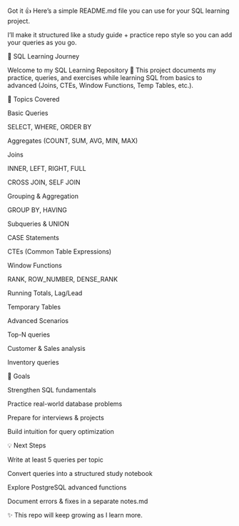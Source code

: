 Got it 👍 Here’s a simple README.md file you can use for your SQL learning project.

I’ll make it structured like a study guide + practice repo style so you can add your queries as you go.

📘 SQL Learning Journey

Welcome to my SQL Learning Repository 🚀
This project documents my practice, queries, and exercises while learning SQL from basics to advanced (Joins, CTEs, Window Functions, Temp Tables, etc.).

📂 Topics Covered

Basic Queries

SELECT, WHERE, ORDER BY

Aggregates (COUNT, SUM, AVG, MIN, MAX)

Joins

INNER, LEFT, RIGHT, FULL

CROSS JOIN, SELF JOIN

Grouping & Aggregation

GROUP BY, HAVING

Subqueries & UNION

CASE Statements

CTEs (Common Table Expressions)

Window Functions

RANK, ROW_NUMBER, DENSE_RANK

Running Totals, Lag/Lead

Temporary Tables

Advanced Scenarios

Top-N queries

Customer & Sales analysis

Inventory queries


🎯 Goals

Strengthen SQL fundamentals

Practice real-world database problems

Prepare for interviews & projects

Build intuition for query optimization

💡 Next Steps

 Write at least 5 queries per topic

 Convert queries into a structured study notebook

 Explore PostgreSQL advanced functions

 Document errors & fixes in a separate notes.md

✨ This repo will keep growing as I learn more.